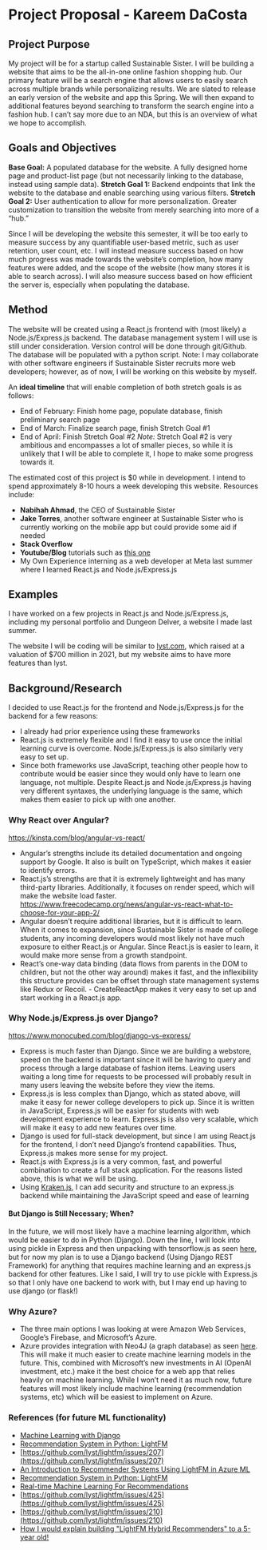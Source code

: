 # Project Proposal - Kareem DaCosta

## Project Purpose

My project will be for a startup called Sustainable Sister. I will be building a website that aims to be the all-in-one online fashion shopping hub. Our primary feature will be a search engine that allows users to easily search across multiple brands while personalizing results. We are slated to release an early version of the website and app this Spring. We will then expand to additional features beyond searching to transform the search engine into a fashion hub. I can’t say more due to an NDA, but this is an overview of what we hope to accomplish.

## Goals and Objectives

**Base Goal:** A populated database for the website. A fully designed home page and product-list page (but not necessarily linking to the database, instead using sample data).
**Stretch Goal 1:** Backend endpoints that link the website to the database and enable searching using various filters.
**Stretch Goal 2:** User authentication to allow for more personalization. Greater customization to transition the website from merely searching into more of a “hub.”

Since I will be developing the website this semester, it will be too early to measure success by any quantifiable user-based metric, such as user retention, user count, etc. I will instead measure success based on how much progress was made towards the website’s completion, how many features were added, and the scope of the website (how many stores it is able to search across). I will also measure success based on how efficient the server is, especially when populating the database.

## Method

The website will be created using a React.js frontend with (most likely) a Node.js/Express.js backend. The database management system I will use is still under consideration. Version control will be done through git/Github. The database will be populated with a python script.
Note: I may collaborate with other software engineers if Sustainable Sister recruits more web developers; however, as of now, I will be working on this website by myself.

An **ideal timeline** that will enable completion of both stretch goals is as follows:

-   End of February: Finish home page, populate database, finish preliminary search page
-   End of March: Finalize search page, finish Stretch Goal #1
-   End of April: Finish Stretch Goal #2
    _Note:_ Stretch Goal #2 is very ambitious and encompasses a lot of smaller pieces, so while it is unlikely that I will be able to complete it, I hope to make some progress towards it.

The estimated cost of this project is $0 while in development. I intend to spend approximately 8-10 hours a week developing this website. Resources include:

-   **Nabihah Ahmad**, the CEO of Sustainable Sister
-   **Jake Torres**, another software engineer at Sustainable Sister who is currently working on the mobile app but could provide some aid if needed
-   **Stack Overflow**
-   **Youtube/Blog** tutorials such as [this one](https://towardsdatascience.com/web-scraping-of-10-online-shops-in-30-minutes-with-python-and-scrapy-a7f66e42446d?gi=835eca195ca1)
-   My Own Experience interning as a web developer at Meta last summer where I learned React.js and Node.js/Express.js

## Examples

I have worked on a few projects in React.js and Node.js/Express.js, including my personal portfolio and Dungeon Delver, a website I made last summer.

The website I will be coding will be similar to [lyst.com](https://www.lyst.com/), which raised at a valuation of $700 million in 2021, but my website aims to have more features than lyst.

## Background/Research

I decided to use React.js for the frontend and Node.js/Express.js for the backend for a few reasons:

-   I already had prior experience using these frameworks
-   React.js is extremely flexible and I find it easy to use once the initial learning curve is overcome. Node.js/Express.js is also similarly very easy to set up.
-   Since both frameworks use JavaScript, teaching other people how to contribute would be easier since they would only have to learn one language, not multiple. Despite React.js and Node.js/Express.js having very different syntaxes, the underlying language is the same, which makes them easier to pick up with one another.

### Why React over Angular?

https://kinsta.com/blog/angular-vs-react/

-   Angular’s strengths include its detailed documentation and ongoing support by Google. It also is built on TypeScript, which makes it easier to identify errors.
-   React.js’s strengths are that it is extremely lightweight and has many third-party libraries. Additionally, it focuses on render speed, which will make the website load faster.
    https://www.freecodecamp.org/news/angular-vs-react-what-to-choose-for-your-app-2/
-   Angular doesn’t require additional libraries, but it is difficult to learn. When it comes to expansion, since Sustainable Sister is made of college students, any incoming developers would most likely not have much exposure to either React.js or Angular. Since React.js is easier to learn, it would make more sense from a growth standpoint.
-   React’s one-way data binding (data flows from parents in the DOM to children, but not the other way around) makes it fast, and the inflexibility this structure provides can be offset through state management systems like Redux or Recoil. - CreateReactApp makes it very easy to set up and start working in a React.js app.

### Why Node.js/Express.js over Django?

https://www.monocubed.com/blog/django-vs-express/

-   Express is much faster than Django. Since we are building a webstore, speed on the backend is important since it will be having to query and process through a large database of fashion items. Leaving users waiting a long time for requests to be processed will probably result in many users leaving the website before they view the items.
-   Express.js is less complex than Django, which as stated above, will make it easy for newer college developers to pick up. Since it is written in JavaScript, Express.js will be easier for students with web development experience to learn. Express.js is also very scalable, which will make it easy to add new features over time.
-   Django is used for full-stack development, but since I am using React.js for the frontend, I don’t need Django’s frontend capabilities. Thus, Express.js makes more sense for my project.
-   React.js with Express.js is a very common, fast, and powerful combination to create a full stack application. For the reasons listed above, this is what we will be using.
-   Using [Kraken.js](https://krakenjs.com/), I can add security and structure to an express.js backend while maintaining the JavaScript speed and ease of learning

#### But Django is Still Necessary; When?

In the future, we will most likely have a machine learning algorithm, which would be easier to do in Python (Django). Down the line, I will look into using pickle in Express and then unpacking with tensorflow.js as seen [here](https://stackoverflow.com/questions/71446871/how-to-run-a-pickle-file-in-node-js), but for now my plan is to use a Django backend (Using Django REST Framework) for anything that requires machine learning and an express.js backend for other features. Like I said, I will try to use pickle with Express.js so that I only have one backend to work with, but I may end up having to use django (or flask!)

### Why Azure?

-   The three main options I was looking at were Amazon Web Services, Google’s Firebase, and Microsoft’s Azure.
-   Azure provides integration with Neo4J (a graph database) as seen [here](https://azuremarketplace.microsoft.com/en-us/marketplace/apps/neo4j.neo4j-ee?tab=Overview&exp=ubp8). This will make it much easier to create machine learning models in the future. This, combined with Microsoft’s new investments in AI (OpenAI investment, etc.) make it the best choice for a web app that relies heavily on machine learning. While I won’t need it as much now, future features will most likely include machine learning (recommendation systems, etc) which will be easiest to implement on Azure.

### References (for future ML functionality)

-   [Machine Learning with Django](https://www.deploymachinelearning.com/)
-   [Recommendation System in Python: LightFM](https://towardsdatascience.com/recommendation-system-in-python-lightfm-61c85010ce17)
-   [https://github.com/lyst/lightfm/issues/207](https://github.com/lyst/lightfm/issues/207)
-   [An Introduction to Recommender Systems Using LightFM in Azure ML](https://python.plainenglish.io/introduction-to-recommender-systems-using-lightfm-in-azure-ml-e86feaff6ac4)
-   [Recommendation System in Python: LightFM](https://towardsdatascience.com/recommendation-system-in-python-lightfm-61c85010ce17)
-   [Real-time Machine Learning For Recommendations](https://eugeneyan.com/writing/real-time-recommendations/)
-   [https://github.com/lyst/lightfm/issues/425](https://github.com/lyst/lightfm/issues/425)
-   [https://github.com/lyst/lightfm/issues/210](https://github.com/lyst/lightfm/issues/210)
-   [How I would explain building "LightFM Hybrid Recommenders" to a 5-year old!](https://towardsdatascience.com/how-i-would-explain-building-lightfm-hybrid-recommenders-to-a-5-year-old-b6ee18571309)
